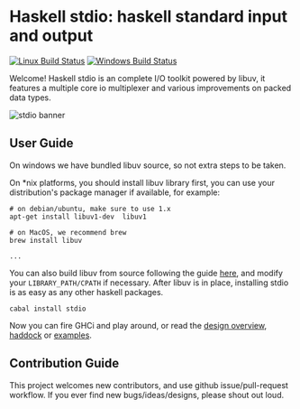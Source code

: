 Haskell stdio: haskell standard input and output
================================================

[![Linux Build Status](https://img.shields.io/travis/winterland1989/stdio/master.svg?label=Linux%20build)](https://travis-ci.org/winterland1989/stdio)
[![Windows Build Status](https://img.shields.io/appveyor/ci/winterland1989/stdio/master.svg?label=Windows%20build)](https://ci.appveyor.com/project/winterland1989/stdio/branch/master)

Welcome! Haskell stdio is an complete I/O toolkit powered by libuv, it features a multiple core io multiplexer and various improvements on packed data types.

![stdio banner](./img/banner.png)

User Guide
----------

On windows we have bundled libuv source, so not extra steps to be taken.

On \*nix platforms, you should install libuv library first, you can use your distribution's package manager if available, for example:

```
# on debian/ubuntu, make sure to use 1.x
apt-get install libuv1-dev  libuv1

# on MacOS, we recommend brew
brew install libuv

...
```

You can also build libuv from source following the guide [here](https://github.com/libuv/libuv#build-instructions), and modify your `LIBRARY_PATH/CPATH` if necessary. After libuv is in place, installing stdio is as easy as any other haskell packages.

```
cabal install stdio
```

Now you can fire GHCi and play around, or read the [design overview](), [haddock]() or [examples]().

Contribution Guide
------------------

This project welcomes new contributors, and use github issue/pull-request workflow. If you ever find new bugs/ideas/designs, please shout out loud.
